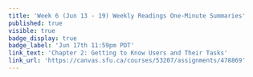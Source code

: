 ```yaml
---
title: 'Week 6 (Jun 13 - 19) Weekly Readings One-Minute Summaries'
published: true
visible: true
badge_display: true
badge_label: 'Jun 17th 11:59pm PDT'
link_text: 'Chapter 2: Getting to Know Users and Their Tasks'
link_url: 'https://canvas.sfu.ca/courses/53207/assignments/478869'
---
```

